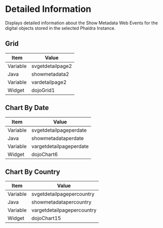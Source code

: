 # Detailed Information

Displays detailed information about the Show Metadata Web Events for the digital objects stored in the selected Phaidra Instance.

## Grid

|Item | Value |
| -- | -- |
|Variable | svgetdetailpage2 |
|Java| showmetadata2 |
|Variable| vardetailpage2 |
|Widget |dojoGrid1|


## Chart By Date

|Item | Value |
| -- | -- |
|Variable | svgetdetailpageperdate |
|Java| showmetadataperdate |
|Variable| vargetdetailpageperdate |
|Widget | dojoChart6 |

## Chart By Country

|Item | Value |
| -- | -- |
|Variable | svgetdetailpagepercountry |
|Java| showmetadatapercountry |
|Variable| vargetdetailpagepercountry |
|Widget | dojoChart15 |